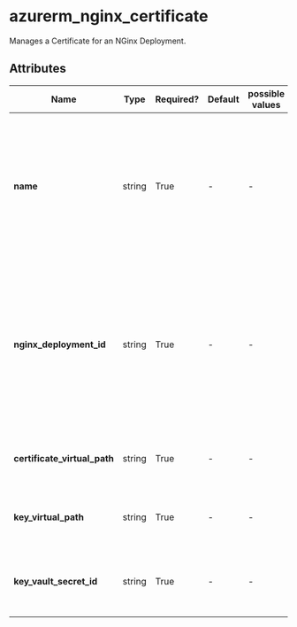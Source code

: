 # azurerm_nginx_certificate

Manages a Certificate for an NGinx Deployment.

## Attributes

| Name | Type | Required? | Default  | possible values | Description |
| ---- | ---- | --------- | -------- | ----------- | ----------- |
| **name** | string | True | -  |  -  | The name which should be used for this Nginx Certificate. Changing this forces a new Nginx Certificate to be created. | 
| **nginx_deployment_id** | string | True | -  |  -  | The ID of the Nginx Deployment that this Certificate should be associated with. Changing this forces a new Nginx Certificate to be created. | 
| **certificate_virtual_path** | string | True | -  |  -  | Specify the path to the cert file of this certificate. | 
| **key_virtual_path** | string | True | -  |  -  | Specify the path to the key file of this certificate. | 
| **key_vault_secret_id** | string | True | -  |  -  | Specify the ID of the Key Vault Secret for this certificate. | 

